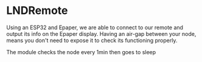 # LNDRemote

Using an ESP32 and Epaper, we are able to connect to our remote and output its info on the Epaper display. Having an air-gap between your node, means you don't need to expose it to check its functioning properly.

The module checks the node every 1min then goes to sleep
